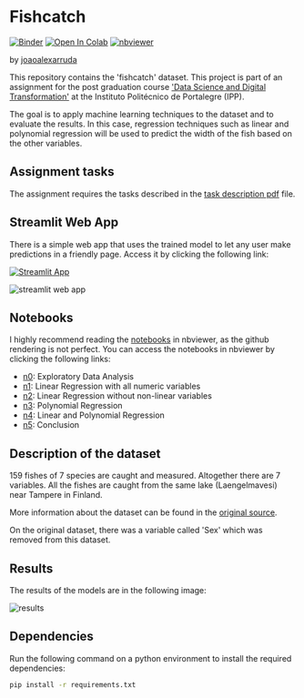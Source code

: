 # Fishcatch

[![Binder](https://mybinder.org/badge_logo.svg)](https://mybinder.org/v2/gh/joaoalexarruda/fishcatch/HEAD)
[![Open In Colab](https://colab.research.google.com/assets/colab-badge.svg)](https://colab.research.google.com/github/joaoalexarruda/fishcatch/blob/main/notebooks/n0_exploratory_analysis.ipynb)
[![nbviewer](https://img.shields.io/badge/render-nbviewer-orange)](https://nbviewer.jupyter.org/github/joaoalexarruda/fishcatch/blob/main/notebooks/n0_exploratory_analysis.ipynb)

by [joaoalexarruda](https://github.com/joaoalexarruda)

This repository contains the 'fishcatch' dataset. This project is part of an assignment for the post graduation course ['Data Science and Digital Transformation'](https://www.ipportalegre.pt/pt/oferta-formativa/pos-graduacao-data-science-and-digital-transformation) at the Instituto Politécnico de Portalegre (IPP).

The goal is to apply machine learning techniques to the dataset and to evaluate the results. In this case, regression techniques such as linear and polynomial regression will be used to predict the width of the fish based on the other variables.

## Assignment tasks

The assignment requires the tasks described in the [task description pdf](./task-description/ADAA_23.24_TrabalhoPrático.pdf) file.

## Streamlit Web App

There is a simple web app that uses the trained model to let any user make predictions in a friendly page. Access it by clicking the following link:

[![Streamlit App](https://static.streamlit.io/badges/streamlit_badge_black_white.svg)](https://ipp-fishcatch-jsnlmhotzb5cksxqsxhpth.streamlit.app/)

![streamlit web app](https://imgur.com/mca2onp.png)

## Notebooks

I highly recommend reading the [notebooks](./notebooks/) in nbviewer, as the github rendering is not perfect. You can access the notebooks in nbviewer by clicking the following links:

- [n0](https://nbviewer.jupyter.org/github/joaoalexarruda/fishcatch/blob/main/notebooks/n0_exploratory_analysis.ipynb): Exploratory Data Analysis
- [n1](https://nbviewer.jupyter.org/github/joaoalexarruda/fishcatch/blob/main/notebooks/n1_linear_regression_1.ipynb): Linear Regression with all numeric variables
- [n2](https://nbviewer.jupyter.org/github/joaoalexarruda/fishcatch/blob/main/notebooks/n2_linear_regression_2.ipynb): Linear Regression without non-linear variables
- [n3](https://nbviewer.jupyter.org/github/joaoalexarruda/fishcatch/blob/main/notebooks/n3_polynomial_regression.ipynb): Polynomial Regression
- [n4](https://nbviewer.jupyter.org/github/joaoalexarruda/fishcatch/blob/main/notebooks/n4_linear_and_polynomial_regression.ipynb): Linear and Polynomial Regression
- [n5](https://nbviewer.jupyter.org/github/joaoalexarruda/fishcatch/blob/main/notebooks/n5_comparison_conclusion.ipynb): Conclusion

## Description of the dataset

159 fishes of 7 species are caught and measured. Altogether there are 7 variables.  All the fishes are caught from the same lake (Laengelmavesi) near Tampere in Finland.

More information about the dataset can be found in the [original source](https://jse.amstat.org/datasets/fishcatch.txt).

On the original dataset, there was a variable called 'Sex' which was removed from this dataset.

## Results

The results of the models are in the following image:

![results](https://imgur.com/28IoFZE.png)

## Dependencies

Run the following command on a python environment to install the required dependencies:

```bash
pip install -r requirements.txt
```
